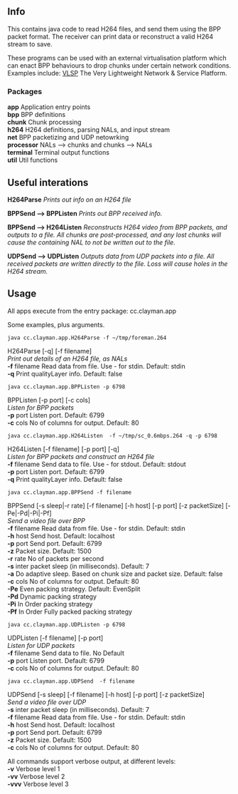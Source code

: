 ## Info

This contains java code to read H264 files, and send them using the
BPP packet format.
The receiver can print data or reconstruct a valid H264 stream to
save.

These programs can be used with an external virtualisation platform
which can enact BPP behaviours to drop chunks under certain network
conditions.\
Examples include: [VLSP](https://github.com/stuartclayman/VLSP) The
Very Lightweight Network & Service Platform.


### Packages

**app**  Application entry points\
**bpp**  BPP definitions\
**chunk**  Chunk processing\
**h264**  H264 definitions, parsing NALs, and input stream\
**net**  BPP packetizing and UDP netowrking\
**processor**  NALs --> chunks and chunks --> NALs\
**terminal**  Terminal output functions\
**util** Util functions


## Useful interations

**H264Parse**  _Prints out info on an H264 file_

**BPPSend  -->   BPPListen**   _Prints out BPP received info._

**BPPSend  -->   H264Listen**  _Reconstructs H264 video from BPP packets,
and outputs to a file.  All chunks are post-processed, and any lost
chunks will cause the containing NAL to not be written out to the file._ 

**UDPSend  -->   UDPListen**   _Outputs data from UDP packets into a
file. All received packets are written directly to the file. Loss will
cause holes in the H264 stream._


## Usage

All apps execute from the entry package: cc.clayman.app







Some examples, plus arguments.


`java cc.clayman.app.H264Parse -f ~/tmp/foreman.264`

 H264Parse [-q] [-f filename]\
 _Print out details of an H264 file, as NALs_\
**-f** filename Read data from file.  Use - for stdin.  Default: stdin\
**-q** Print qualityLayer info.  Default: false



`java cc.clayman.app.BPPListen -p 6798`

BPPListen [-p port] [-c cols]\
_Listen for BPP packets_\
**-p** port Listen port.  Default: 6799\
**-c** cols No of columns for output.  Default: 80


`java cc.clayman.app.H264Listen  -f ~/tmp/sc_0.6mbps.264 -q -p 6798`

H264Listen [-f filename] [-p port] [-q]\
_Listen for BPP packets and construct an H264 file_\
**-f** filename Send data to file.  Use - for stdout.  Default: stdout\
**-p** port Listen port.  Default: 6799\
**-q** Print qualityLayer info.  Default: false


`java cc.clayman.app.BPPSend -f filename`

BPPSend [-s sleep|-r rate] [-f filename] [-h host] [-p port]  [-z packetSize] [-Pe|-Pd|-Pi|-Pf]\
_Send a video file over BPP_\
**-f** filename Read data from file.  Use - for stdin.  Default: stdin\
**-h** host Send host.  Default: localhost\
**-p** port Send port.  Default: 6799\
**-z** Packet size.  Default: 1500\
**-r** rate No of packets per second\
**-s** inter packet sleep (in milliseconds).  Default: 7\
**-a** Do adaptive sleep.  Based on chunk size and packet size.  Default: false\
**-c** cols No of columns for output.  Default: 80\
**-Pe** Even packing strategy.  Default: EvenSplit\
**-Pd** Dynamic packing strategy\
**-Pi** In Order packing strategy\
**-Pf** In Order Fully packed packing strategy


`java cc.clayman.app.UDPListen -p 6798`

UDPListen [-f filename] [-p port]\
_Listen for UDP packets_\
**-f** filename Send data to file.  No Default\
**-p** port Listen port.  Default: 6799\
**-c** cols No of columns for output.  Default: 80


`java cc.clayman.app.UDPSend  -f filename`

UDPSend [-s sleep] [-f filename] [-h host] [-p port] [-z packetSize]\
_Send a video file over UDP_\
**-s** inter packet sleep (in milliseconds).  Default: 7\
**-f** filename Read data from file.  Use - for stdin.  Default: stdin\
**-h** host Send host.  Default: localhost\
**-p** port Send port.  Default: 6799\
**-z** Packet size.  Default: 1500\
**-c** cols No of columns for output.  Default: 80





All commands support verbose output, at different levels:\
**-v** Verbose level 1\
**-vv** Verbose level 2\
**-vvv** Verbose level 3
